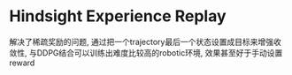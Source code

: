 # Hindsight Experience Replay
解决了稀疏奖励的问题, 通过把一个trajectory最后一个状态设置成目标来增强收敛性, 与DDPG结合可以训练出难度比较高的robotic环境, 效果甚至好于手动设置reward
